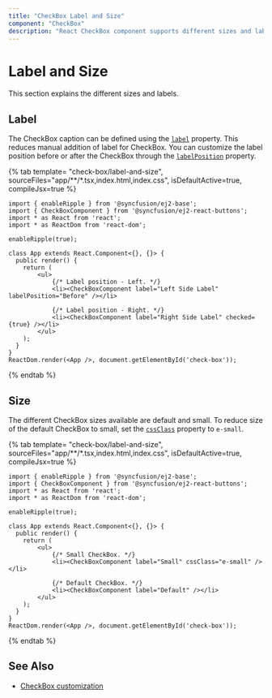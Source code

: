 ```yaml
---
title: "CheckBox Label and Size"
component: "CheckBox"
description: "React CheckBox component supports different sizes and label."
---
```


# Label and Size

This section explains the different sizes and labels.

## Label

The CheckBox caption can be defined using the [`label`](../api/check-box#label) property.
This reduces manual addition of label for CheckBox. You can customize the label position before or after the CheckBox
through the [`labelPosition`](../api/check-box#labelposition) property.

{% tab template= "check-box/label-and-size", sourceFiles="app/**/*.tsx,index.html,index.css", isDefaultActive=true, compileJsx=true %}

```tsx
import { enableRipple } from '@syncfusion/ej2-base';
import { CheckBoxComponent } from '@syncfusion/ej2-react-buttons';
import * as React from 'react';
import * as ReactDom from 'react-dom';

enableRipple(true);

class App extends React.Component<{}, {}> {
  public render() {
    return (
        <ul>
            {/* Label position - Left. */}
            <li><CheckBoxComponent label="Left Side Label" labelPosition="Before" /></li>

            {/* Label position - Right. */}
            <li><CheckBoxComponent label="Right Side Label" checked={true} /></li>
        </ul>
    );
  }
}
ReactDom.render(<App />, document.getElementById('check-box'));
```

{% endtab %}

## Size

The different CheckBox sizes available are default and small. To reduce size of the default CheckBox to small,
set the [`cssClass`](../api/check-box#cssclass) property to `e-small`.

{% tab template= "check-box/label-and-size", sourceFiles="app/**/*.tsx,index.html,index.css", isDefaultActive=true, compileJsx=true %}

```tsx
import { enableRipple } from '@syncfusion/ej2-base';
import { CheckBoxComponent } from '@syncfusion/ej2-react-buttons';
import * as React from 'react';
import * as ReactDom from 'react-dom';

enableRipple(true);

class App extends React.Component<{}, {}> {
  public render() {
    return (
        <ul>
            {/* Small CheckBox. */}
            <li><CheckBoxComponent label="Small" cssClass="e-small" /></li>

            {/* Default CheckBox. */}
            <li><CheckBoxComponent label="Default" /></li>
        </ul>
    );
  }
}
ReactDom.render(<App />, document.getElementById('check-box'));
```

{% endtab %}

## See Also

* [CheckBox customization](./how-to/customized-checkbox)